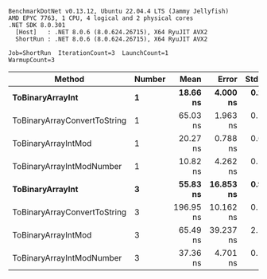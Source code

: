 ```

BenchmarkDotNet v0.13.12, Ubuntu 22.04.4 LTS (Jammy Jellyfish)
AMD EPYC 7763, 1 CPU, 4 logical and 2 physical cores
.NET SDK 8.0.301
  [Host]   : .NET 8.0.6 (8.0.624.26715), X64 RyuJIT AVX2
  ShortRun : .NET 8.0.6 (8.0.624.26715), X64 RyuJIT AVX2

Job=ShortRun  IterationCount=3  LaunchCount=1  
WarmupCount=3  

```
| Method                       | Number | Mean      | Error     | StdDev   | Min       | Max       | Gen0   | Allocated |
|----------------------------- |------- |----------:|----------:|---------:|----------:|----------:|-------:|----------:|
| **ToBinaryArrayInt**             | **1**      |  **18.66 ns** |  **4.000 ns** | **0.219 ns** |  **18.41 ns** |  **18.80 ns** | **0.0004** |      **32 B** |
| ToBinaryArrayConvertToString | 1      |  65.03 ns |  1.963 ns | 0.108 ns |  64.92 ns |  65.13 ns | 0.0011 |      96 B |
| ToBinaryArrayIntMod          | 1      |  20.27 ns |  0.788 ns | 0.043 ns |  20.22 ns |  20.29 ns | 0.0004 |      32 B |
| ToBinaryArrayIntModNumber    | 1      |  10.82 ns |  4.262 ns | 0.234 ns |  10.66 ns |  11.09 ns | 0.0004 |      32 B |
| **ToBinaryArrayInt**             | **3**      |  **55.83 ns** | **16.853 ns** | **0.924 ns** |  **54.95 ns** |  **56.79 ns** | **0.0011** |      **96 B** |
| ToBinaryArrayConvertToString | 3      | 196.95 ns | 10.162 ns | 0.557 ns | 196.56 ns | 197.58 ns | 0.0033 |     296 B |
| ToBinaryArrayIntMod          | 3      |  65.49 ns | 39.237 ns | 2.151 ns |  63.18 ns |  67.44 ns | 0.0011 |      96 B |
| ToBinaryArrayIntModNumber    | 3      |  37.36 ns |  4.701 ns | 0.258 ns |  37.21 ns |  37.66 ns | 0.0011 |      96 B |
